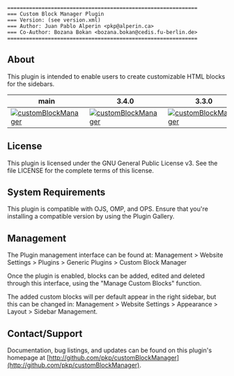 ```
=============================================================
=== Custom Block Manager Plugin
=== Version: (see version.xml)
=== Author: Juan Pablo Alperin <pkp@alperin.ca>
=== Co-Author: Bozana Bokan <bozana.bokan@cedis.fu-berlin.de>
=============================================================
```

## About

This plugin is intended to enable users to create customizable HTML blocks for
the sidebars.

| main        |3.4.0   |  3.3.0    |
|--------- |  --- | ---- |
| [![customBlockManager](https://github.com/pkp/customBlockManager/actions/workflows/main.yml/badge.svg)](https://github.com/pkp/customBlockManager/actions/workflows/main.yml) | [![customBlockManager](https://github.com/pkp/customBlockManager/actions/workflows/stable-3_4_0.yml/badge.svg)](https://github.com/pkp/customBlockManager/actions/workflows/stable-3_4_0.yml) | [![customBlockManager](https://github.com/pkp/customBlockManager/actions/workflows/stable-3_3_0.yml/badge.svg)](https://github.com/pkp/customBlockManager/actions/workflows/stable-3_3_0.yml) |


## License

This plugin is licensed under the GNU General Public License v3. See the file
LICENSE for the complete terms of this license.

## System Requirements

This plugin is compatible with OJS, OMP, and OPS. Ensure that you're installing
a compatible version by using the Plugin Gallery.

## Management

The Plugin management interface can be found at:
Management > Website Settings > Plugins > Generic Plugins > Custom Block Manager

Once the plugin is enabled, blocks can be added, edited and deleted through this
interface, using the "Manage Custom Blocks" function.

The added custom blocks will per default appear in the right sidebar, but this
can be changed in:
Management > Website Settings > Appearance > Layout > Sidebar Management.

## Contact/Support

Documentation, bug listings, and updates can be found on this plugin's homepage
at [http://github.com/pkp/customBlockManager](http://github.com/pkp/customBlockManager).
